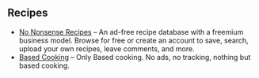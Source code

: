 ## Recipes

  * [No Nonsense Recipes](https://nononsense.recipes/) – An ad-free recipe database with a freemium business model. Browse for free or create an account to save, search, upload your own recipes, leave comments, and more.
  * [Based Cooking](https://based.cooking/) – Only Based cooking. No ads, no tracking, nothing but based cooking.